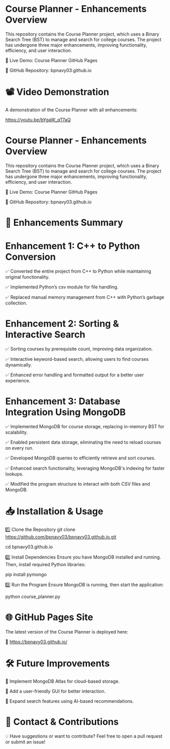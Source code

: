# Course Planner - Enhancements Overview
 This repository contains the Course Planner project, which uses a Binary Search Tree (BST) to manage and search for college courses. The project has undergone three major enhancements, improving functionality, efficiency, and user interaction.

📌 Live Demo: Course Planner GitHub Pages

📌 GitHub Repository: bpnavy03.github.io

# 📽️ Video Demonstration
 A demonstration of the Course Planner with all enhancements:

 https://youtu.be/bYgaW_qT7aQ

# Course Planner - Enhancements Overview
This repository contains the Course Planner project, which uses a Binary Search Tree (BST) to manage and search for college courses. The project has undergone three major enhancements, improving functionality, efficiency, and user interaction.

📌 Live Demo: Course Planner GitHub Pages

📌 GitHub Repository: bpnavy03.github.io

# 🚀 Enhancements Summary

# Enhancement 1: C++ to Python Conversion
✅ Converted the entire project from C++ to Python while maintaining original functionality.

✅ Implemented Python’s csv module for file handling.

✅ Replaced manual memory management from C++ with Python’s garbage collection.

# Enhancement 2: Sorting & Interactive Search

✅ Sorting courses by prerequisite count, improving data organization.

✅ Interactive keyword-based search, allowing users to find courses dynamically.

✅ Enhanced error handling and formatted output for a better user experience.

# Enhancement 3: Database Integration Using MongoDB

✅ Implemented MongoDB for course storage, replacing in-memory BST for scalability.

✅ Enabled persistent data storage, eliminating the need to reload courses on every run.

✅ Developed MongoDB queries to efficiently retrieve and sort courses.

✅ Enhanced search functionality, leveraging MongoDB's indexing for faster lookups.

✅ Modified the program structure to interact with both CSV files and MongoDB.

# 📥 Installation & Usage
1️⃣ Clone the Repository
git clone https://github.com/bpnavy03/bpnavy03.github.io.git

cd bpnavy03.github.io

2️⃣ Install Dependencies
Ensure you have MongoDB installed and running. Then, install required Python libraries:

pip install pymongo

3️⃣ Run the Program
Ensure MongoDB is running, then start the application:

python course_planner.py

# 🌐 GitHub Pages Site
The latest version of the Course Planner is deployed here:

🔗 https://bpnavy03.github.io/

# 🛠 Future Improvements

🔹 Implement MongoDB Atlas for cloud-based storage.

🔹 Add a user-friendly GUI for better interaction.

🔹 Expand search features using AI-based recommendations.

# 📧 Contact & Contributions

💡 Have suggestions or want to contribute? Feel free to open a pull request or submit an issue!
